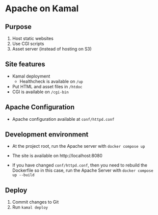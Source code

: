 # Apache on Kamal

## Purpose

1. Host static websites
2. Use CGI scripts
3. Asset server (instead of hosting on S3)

## Site features

* Kamal deployment
  * Healthcheck is available on `/up`
* Put HTML and asset files in `/htdoc` 
* CGI is available on `/cgi-bin`

## Apache Configuration

* Apache configuration available at `conf/httpd.conf`

## Development environment

* At the project root, run the Apache server with `docker compose up`
* The site is available on http://localhost:8080

* If you have changed `conf/httpd.conf`, then you need to rebuild the Dockerfile so in this case, run the Apache Server with `docker compose up --build`

## Deploy

1. Commit changes to Git
2. Run `kamal deploy`
